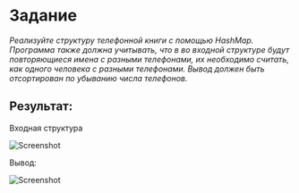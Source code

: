 # Задание
*Реализуйте структуру телефонной книги с помощью HashMap.
Программа также должна учитывать, что в во входной структуре будут повторяющиеся имена с разными телефонами, их необходимо считать, как одного человека с разными телефонами. Вывод должен быть отсортирован по убыванию числа телефонов.*

## Результат:
Входная структура  

![Screenshot](/source/Screenshot_1.png)

Вывод:  

![Screenshot](/source/Screenshot_2.png)